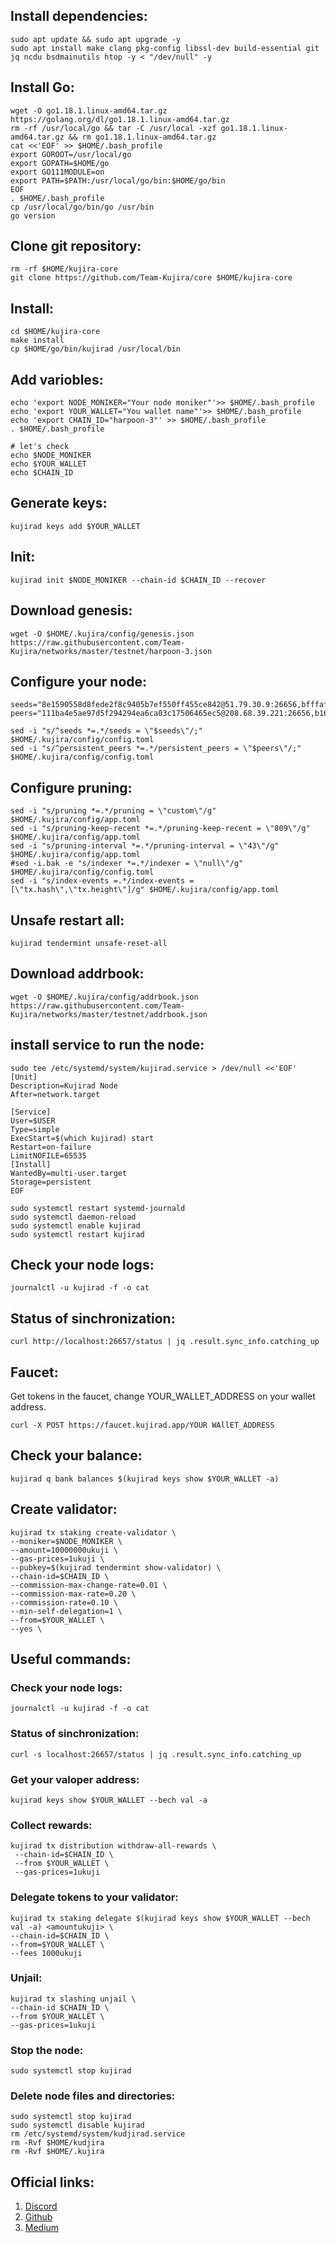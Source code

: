 ## Install dependencies:
```cd $HOME
sudo apt update && sudo apt upgrade -y
sudo apt install make clang pkg-config libssl-dev build-essential git jq ncdu bsdmainutils htop -y < "/dev/null" -y
```
## Install Go:
```
wget -O go1.18.1.linux-amd64.tar.gz https://golang.org/dl/go1.18.1.linux-amd64.tar.gz
rm -rf /usr/local/go && tar -C /usr/local -xzf go1.18.1.linux-amd64.tar.gz && rm go1.18.1.linux-amd64.tar.gz
cat <<'EOF' >> $HOME/.bash_profile
export GOROOT=/usr/local/go
export GOPATH=$HOME/go
export GO111MODULE=on
export PATH=$PATH:/usr/local/go/bin:$HOME/go/bin
EOF
. $HOME/.bash_profile
cp /usr/local/go/bin/go /usr/bin
go version
```
## Clone git repository:
```
rm -rf $HOME/kujira-core
git clone https://github.com/Team-Kujira/core $HOME/kujira-core
```
## Install:
```
cd $HOME/kujira-core
make install
cp $HOME/go/bin/kujirad /usr/local/bin
```

## Add variobles:
```
echo 'export NODE_MONIKER="Your node moniker"'>> $HOME/.bash_profile
echo 'export YOUR_WALLET="You wallet name"'>> $HOME/.bash_profile
echo 'export CHAIN_ID="harpoon-3"' >> $HOME/.bash_profile
. $HOME/.bash_profile

# let's check
echo $NODE_MONIKER
echo $YOUR_WALLET
echo $CHAIN_ID
```
## Generate keys:
```
kujirad keys add $YOUR_WALLET
```

## Init:
```
kujirad init $NODE_MONIKER --chain-id $CHAIN_ID --recover
```
## Download genesis:
```
wget -O $HOME/.kujira/config/genesis.json https://raw.githubusercontent.com/Team-Kujira/networks/master/testnet/harpoon-3.json
```

## Configure your node:
```
seeds="8e1590558d8fede2f8c9405b7ef550ff455ce842@51.79.30.9:26656,bfffaf3b2c38292bd0aa2a3efe59f210f49b5793@51.91.208.71:26656,106c6974096ca8224f20a85396155979dbd2fb09@198.244.141.176:26656"
peers="111ba4e5ae97d5f294294ea6ca03c17506465ec5@208.68.39.221:26656,b16142de5e7d89ee87f36d3bbdd2c2356ca2509a@75.119.155.248:26656,ad7b2ecb931a926d60d1e034d0e37a83d0e265f1@109.107.181.127:26656,1b827c298f013900476c2eab25ce5ff75a6f8700@178.63.62.212:26656,111ba4e5ae97d5f294294ea6ca03c17506465ec5@208.68.39.221:26656,f114c02efc5aa7ee3ee6733d806a1fae2fbfb66b@5.189.178.222:46656,8980faac5295875a5ecd987a99392b9da56c9848@85.10.216.151:26656,3c3170f0bcbdcc1bef12ed7b92e8e03d634adf4e@65.108.103.236:27656"

sed -i "s/^seeds *=.*/seeds = \"$seeds\"/;" $HOME/.kujira/config/config.toml
sed -i "s/^persistent_peers *=.*/persistent_peers = \"$peers\"/;" $HOME/.kujira/config/config.toml
```
## Configure pruning:
```
sed -i "s/pruning *=.*/pruning = \"custom\"/g" $HOME/.kujira/config/app.toml
sed -i "s/pruning-keep-recent *=.*/pruning-keep-recent = \"809\"/g" $HOME/.kujira/config/app.toml
sed -i "s/pruning-interval *=.*/pruning-interval = \"43\"/g" $HOME/.kujira/config/app.toml
#sed -i.bak -e "s/indexer *=.*/indexer = \"null\"/g" $HOME/.kujira/config/config.toml
sed -i "s/index-events =.*/index-events = [\"tx.hash\",\"tx.height\"]/g" $HOME/.kujira/config/app.toml
```
## Unsafe restart all:
```
kujirad tendermint unsafe-reset-all
```
## Download addrbook:
```
wget -O $HOME/.kujira/config/addrbook.json https://raw.githubusercontent.com/Team-Kujira/networks/master/testnet/addrbook.json
```

## install service to run the node:
```
sudo tee /etc/systemd/system/kujirad.service > /dev/null <<'EOF'
[Unit]
Description=Kujirad Node
After=network.target

[Service]
User=$USER
Type=simple
ExecStart=$(which kujirad) start
Restart=on-failure
LimitNOFILE=65535
[Install]
WantedBy=multi-user.target
Storage=persistent
EOF

sudo systemctl restart systemd-journald
sudo systemctl daemon-reload
sudo systemctl enable kujirad
sudo systemctl restart kujirad
```
## Check your node logs:
```
journalctl -u kujirad -f -o cat
```
## Status of sinchronization:
```
curl http://localhost:26657/status | jq .result.sync_info.catching_up
```
## Faucet:
Get tokens in the faucet, change YOUR_WALLET_ADDRESS on your wallet address.
```
curl -X POST https://faucet.kujirad.app/YOUR WAllET_ADDRESS
```
## Сheck your balance:
```
kujirad q bank balances $(kujirad keys show $YOUR_WALLET -a)
```
## Create validator:
```
kujirad tx staking create-validator \
--moniker=$NODE_MONIKER \
--amount=10000000ukuji \
--gas-prices=1ukuji \
--pubkey=$(kujirad tendermint show-validator) \
--chain-id=$CHAIN_ID \
--commission-max-change-rate=0.01 \
--commission-max-rate=0.20 \
--commission-rate=0.10 \
--min-self-delegation=1 \
--from=$YOUR_WALLET \
--yes \
```

## Useful commands:

### Check your node logs:
```
journalctl -u kujirad -f -o cat
```
### Status of sinchronization:
```
curl -s localhost:26657/status | jq .result.sync_info.catching_up
```
### Get your valoper address:
```
kujirad keys show $YOUR_WALLET --bech val -a
```
### Collect rewards:
```
kujirad tx distribution withdraw-all-rewards \
 --chain-id=$CHAIN_ID \
 --from $YOUR_WALLET \
 --gas-prices=1ukuji
```
### Delegate tokens to your validator:
```
kujirad tx staking delegate $(kujirad keys show $YOUR_WALLET --bech val -a) <amountukuji> \
--chain-id=$CHAIN_ID \
--from=$YOUR_WALLET \
--fees 1000ukuji
```
### Unjail:
```
kujirad tx slashing unjail \
--chain-id $CHAIN_ID \ 
--from $YOUR_WALLET \  
--gas-prices=1ukuji
```
### Stop the node:
```
sudo systemctl stop kujirad
```
### Delete node files and directories:
```
sudo systemctl stop kujirad
sudo systemctl disable kujirad
rm /etc/systemd/system/kudjirad.service
rm -Rvf $HOME/kudjira
rm -Rvf $HOME/.kujira
```

## Official links:
1. [Discord](https://discord.com/invite/P8ErHe9E2Z)
2. [Github](https://github.com/Team-Kujira)
3. [Medium](https://teamkujira.medium.com)
